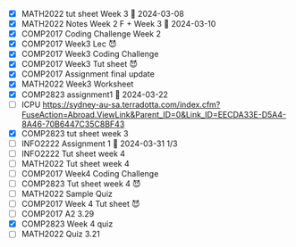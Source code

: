 - [x] MATH2022 tut sheet Week 3 📅 2024-03-08
- [x] MATH2022 Notes Week 2 F + Week 3 📅 2024-03-10
- [x] COMP2017 Coding Challenge Week 2
- [x] COMP2017 Week3 Lec 😈
- [x] COMP2017 Week3 Coding Challenge
- [x] COMP2017 Week3 Tut sheet 😈
- [x] COMP2017 Assignment final update
- [x] MATH2022 Week3 Worksheet
- [x] COMP2823 assignment1  📅 2024-03-22
- [ ] ICPU https://sydney-au-sa.terradotta.com/index.cfm?FuseAction=Abroad.ViewLink&Parent_ID=0&Link_ID=EECDA33E-D5A4-8A46-70B6447C35C8BF43
- [x] COMP2823 tut sheet week 3 
- [ ] INFO2222 Assignment 1 📅 2024-03-31 1/3
- [ ] INFO2222 Tut sheet week 4
- [ ] MATH2022 Tut sheet week 4
- [ ] COMP2017 Week4 Coding Challenge
- [ ] COMP2823 Tut sheet week 4 😈
- [ ] MATH2022 Sample Quiz
- [ ] COMP2017 Week 4 Tut sheet 😈
- [ ] COMP2017 A2 3.29
- [x] COMP2823 Week 4 quiz
- [ ] MATH2022 Quiz 3.21